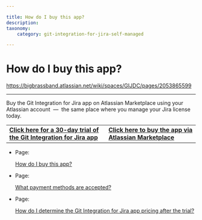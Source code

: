 ```yaml
---

title: How do I buy this app?
description:
taxonomy:
    category: git-integration-for-jira-self-managed

---
```


# How do I buy this app?

<https://bigbrassband.atlassian.net/wiki/spaces/GIJDC/pages/2053865599>

* * *

Buy the Git Integration for Jira app on Atlassian Marketplace using your Atlassian account  —  the same place where you manage your Jira license today.

|     |     |
| --- | --- |
| [**Click here for a 30-day trial of the Git Integration for Jira app**](https://my.atlassian.com/addon/try/com.xiplink.jira.git.jira_git_plugin) | [**Click here to buy the app via Atlassian Marketplace**](https://my.atlassian.com/purchase/buyaddon?key=com.xiplink.jira.git.jira_git_plugin) |

*   Page:
    
    [How do I buy this app?](/wiki/spaces/GIJDC/pages/2053865599)
    
*   Page:
    
    [What payment methods are accepted?](/wiki/spaces/GIJDC/pages/2053832862)
    
*   Page:
    
    [How do I determine the Git Integration for Jira app pricing after the trial?](/wiki/spaces/GIJDC/pages/2053472453)